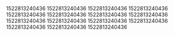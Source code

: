 1522813240436
1522813240436
1522813240436
1522813240436
1522813240436
1522813240436
1522813240436
1522813240436
1522813240436
1522813240436
1522813240436
1522813240436
1522813240436
1522813240436
1522813240436